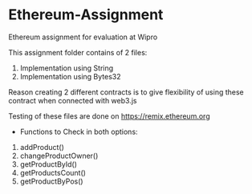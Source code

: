 # Ethereum-Assignment

Ethereum assignment for evaluation at Wipro

This assignment folder contains of 2 files:
1. Implementation using String
2. Implementation using Bytes32

Reason creating 2 different contracts is to give flexibility of using these contract when connected with web3.js

Testing of these files are done on https://remix.ethereum.org

* Functions to Check in both options:
1.  addProduct()
2.  changeProductOwner()
3.  getProductById()
4.  getProductsCount()
5.  getProductByPos()